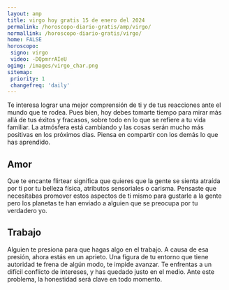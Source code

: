 ```yaml
---
layout: amp
title: virgo hoy gratis 15 de enero del 2024 
permalink: /horoscopo-diario-gratis/amp/virgo/
normallink: /horoscopo-diario-gratis/virgo/
home: FALSE
horoscopo:
 signo: virgo
 video: -DQpmrrAIeU
ogimg: /images/virgo_char.png
sitemap:
 priority: 1
 changefreq: 'daily'
---
```



Te interesa lograr una mejor comprensión de ti y de tus reacciones ante el mundo que te rodea. Pues bien, hoy debes tomarte tiempo para mirar más allá de tus éxitos y fracasos, sobre todo en lo que se refiere a tu vida familiar. La atmósfera está cambiando y las cosas serán mucho más positivas en los próximos días. Piensa en compartir con los demás lo que has aprendido.

## Amor

Que te encante flirtear significa que quieres que la gente se sienta atraída por ti por tu belleza física, atributos sensoriales o carisma. Pensaste que necesitabas promover estos aspectos de ti mismo para gustarle a la gente pero los planetas te han enviado a alguien que se preocupa por tu verdadero yo.

## Trabajo

Alguien te presiona para que hagas algo en el trabajo. A causa de esa presión, ahora estás en un aprieto. Una figura de tu entorno que tiene autoridad te frena de algún modo, te impide avanzar. Te enfrentas a un difícil conflicto de intereses, y has quedado justo en el medio. Ante este problema, la honestidad será clave en todo momento.